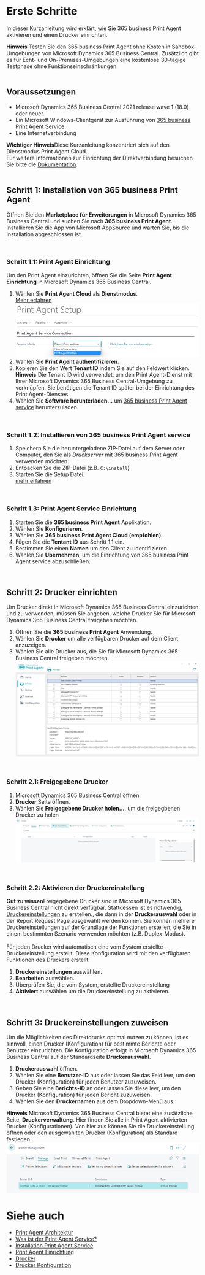 # Erste Schritte

In dieser Kurzanleitung wird erklärt, wie Sie 365 business Print Agent aktivieren und einen Drucker einrichten.

<div class="alert alert-info">
    <i class="fa-duotone fa-thin fa-lightbulb fa-lg"></i> <strong>Hinweis</strong> Testen Sie den 365 business Print Agent ohne Kosten in Sandbox-Umgebungen von Microsoft Dynamics 365 Business Central. Zusätzlich gibt es für Echt- und On-Premises-Umgebungen eine kostenlose 30-tägige Testphase ohne Funktionseinschränkungen.
</div>
<br/>

## Voraussetzungen

 - Microsoft Dynamics 365 Business Central 2021 release wave 1 (18.0) oder neuer.
 - Ein Microsoft Windows-Clientgerät zur Ausführung von [365 business Print Agent Service](print-agent-client-whatis.md).
 - Eine Internetverbindung

<div class="alert alert-notice">
    <i class="fa-light fa-hand-point-up fa-lg"></i> <strong>Wichtiger Hinweis</strong>Diese Kurzanleitung konzentriert sich auf den Dienstmodus Print Agent Cloud.<br/>Für weitere Informationen zur Einrichtung der Direktverbindung besuchen Sie bitte die <a href="setup.md">Dokumentation</a>.
</div>

<br/>

## Schritt 1: Installation von 365 business Print Agent

Öffnen Sie den **Marketplace für Erweiterungen** in Microsoft Dynamics 365 Business Central und suchen Sie nach **365 business Print Agent**.
Installieren Sie die App von Microsoft AppSource und warten Sie, bis die Installation abgeschlossen ist.

<br/>

### Schritt 1.1: Print Agent Einrichtung

Um den Print Agent einzurichten, öffnen Sie die Seite **Print Agent Einrichtung** in Microsoft Dynamics 365 Business Central.

 1. Wählen Sie **Print Agent Cloud** als **Dienstmodus**.<br/>[Mehr erfahren](print-agent-whatis.md#architektur)<br/>![Print Agent Einrichtung - Dienstmodus Auswahl](/assets/images/365-business-print-agent/646d98fab6c688ad444f61f5397dce86873cda4a90db60986a40ba1eb3911ce9.png)
 2. Wählen Sie **Print Agent authentifizieren**.
 3. Kopieren Sie den Wert **Tenant ID** indem Sie auf den Feldwert klicken.
    <div class="alert alert-info">
    <i class="fa-duotone fa-thin fa-lightbulb fa-lg"></i> <strong>Hinweis</strong> Die Tenant ID wird verwendet, um den Print Agent-Dienst mit Ihrer Microsoft Dynamics 365 Business Central-Umgebung zu verknüpfen. Sie benötigen die Tenant ID später bei der Einrichtung des Print Agent-Dienstes.
    </div>
 4. Wählen Sie **Software herunterladen...** um  [365 business Print Agent service](print-agent-client-whatis.md) herunterzuladen.

<br/>

### Schritt 1.2: Installieren von 365 business Print Agent service

 1. Speichern Sie die heruntergeladene ZIP-Datei auf dem Server oder Computer, den Sie als _Druckserver_ mit 365 business Print Agent verwenden möchten.
 2. Entpacken Sie die ZIP-Datei (z.B. `C:\install`)
 3. Starten Sie die Setup Datei.<br/>[mehr erfahren](print-agent-service-installation.md)

<br/>

### Schritt 1.3: Print Agent Service Einrichtung

 1. Starten Sie die **365 business Print Agent** Applikation.
 2. Wählen Sie **Konfigurieren**.
 3. Wählen Sie **365 business Print Agent Cloud (empfohlen)**.
 4. Fügen Sie die **Tentant ID** aus Schritt 1.1 ein.
 5. Bestimmen Sie einen **Namen** um den Client zu identifizieren.
 6. Wählen Sie **Übernehmen**, um die Einrichtung von 365 business Print Agent service abzuschließen.

<br/>

## Schritt 2: Drucker einrichten

Um Drucker direkt in Microsoft Dynamics 365 Business Central einzurichten und zu verwenden, müssen Sie angeben, welche Drucker Sie für Microsoft Dynamics 365 Business Central freigeben möchten.

 1. Öffnen Sie die  **365 business Print Agent** Anwendung.
 2. Wählen Sie **Drucker** um alle verfügbaren Drucker auf dem Client anzuzeigen.
 3. Wählen Sie alle Drucker aus, die Sie für Microsoft Dynamics 365 Business Central freigeben möchten.
    ![Shared Printer](/assets/images/365-business-print-agent/ad01eb85658694c75716cb5dbce514bd3763fb94b48e505c0288c2bcf8638737.png)  

<br/>

### Schritt 2.1: Freigegebene Drucker

 1. Microsoft Dynamics 365 Business Central öffnen.
 2. **Drucker** Seite öffnen.
 3. Wählen Sie **Freigegebene Drucker holen...**, um die freigegbenen Drucker zu holen
    ![Printers page actions](/assets/images/365-business-print-agent/567d50c1f1eb153215a9880611e4bf22f762cf6e6899086d80325209fc99ce9a.png)

<br/>

### Schritt 2.2: Aktivieren der Druckereinstellung

<div class="alert alert-notice">
    <i class="fa-light fa-hand-point-up fa-lg"></i> <strong>Gut zu wissen</strong>Freigegebene Drucker sind in Microsoft Dynamics 365 Business Central nicht direkt verfügbar. Stattdessen ist es notwendig, <a href="printer-configuration.md">Druckereinstellungen</a> zu erstellen., die dann in der <b>Druckerauswahl</b> oder in der Report Request Page ausgewählt werden können. Sie können mehrere Druckereinstellungen auf der Grundlage der Funktionen erstellen, die Sie in einem bestimmten Szenario verwenden möchten (z.B. Duplex-Modus).<br/><br/>Für jeden Drucker wird automatisch eine vom System erstellte Druckereinstellung erstellt. Diese Konfiguration wird mit den verfügbaren Funktionen des Druckers erstellt.
</div>

 1. **Druckereinstellungen** auswählen.
 2. **Bearbeiten** auswählen.
 3. Überprüfen Sie, die vom System, erstellte Druckereinstellung
 4. **Aktiviert** auswählen um die Druckereinstellung zu aktivieren.

<br/>

## Schritt 3: Druckereinstellungen zuweisen

Um die Möglichkeiten des Direktdrucks optimal nutzen zu können, ist es sinnvoll, einen Drucker (Konfiguration) für bestimmte Berichte oder Benutzer einzurichten. Die Konfiguration erfolgt in Microsoft Dynamics 365 Business Central auf der Standardseite **Druckerauswahl**.

 1. **Druckerauswahl** öffnen.  
 2. Wählen Sie eine **Benutzer-ID** aus oder lassen Sie das Feld leer, um den Drucker (Konfiguration) für jeden Benutzer zuzuweisen.
 3. Geben Sie eine **Berichts-ID** an oder lassen Sie diese leer, um den Drucker (Konfiguration) für jeden Bericht zuzuweisen.
 4. Wählen Sie den **Druckernamen** aus dem Dropdown-Menü aus.

<div class="alert alert-info">
    <i class="fa-duotone fa-thin fa-lightbulb fa-lg"></i> <strong>Hinweis</strong> Microsoft Dynamics 365 Business Central bietet eine zusätzliche Seite, <b>Druckerverwaltung</b>. Hier finden Sie alle in Print Agent aktivierten Drucker (Konfigurationen). Von hier aus können Sie die Druckereinstellung öffnen oder den ausgewählten Drucker (Konfiguration) als Standard festlegen.<br/><img src="/assets/images/365-business-print-agent/f66b313410695f3a550f126155fc3b9d6abf9c663c5840e9d2c1887948fbfd41.png">
</div>

# Siehe auch

 - [Print Agent Architektur](print-agent-whatis.md#architektur)
 - [Was ist der Print Agent Service?](print-agent-client-whatis.md)
 - [Installation Print Agent Service](print-agent-service-installation.md)
 - [Print Agent Einrichtung](setup.md)
 - [Drucker](printer.md)
 - [Drucker Konfiguration](printer-configuration.md)
